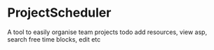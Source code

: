 # ProjectScheduler
A tool to easily organise team projects
todo
add resources, view asp, search free time blocks, edit etc
